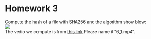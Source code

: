 Homework 3
== 
Compute the hash of a file with SHA256 and the algorithm show blow:<br>
![](https://d396qusza40orc.cloudfront.net/crypto/images/pp3-fig.jpg)<br>
The vedio we compute is from [this link](https://class.coursera.org/crypto-015/lecture/download.mp4?lecture_id=27).Please name it "6_1.mp4". 

